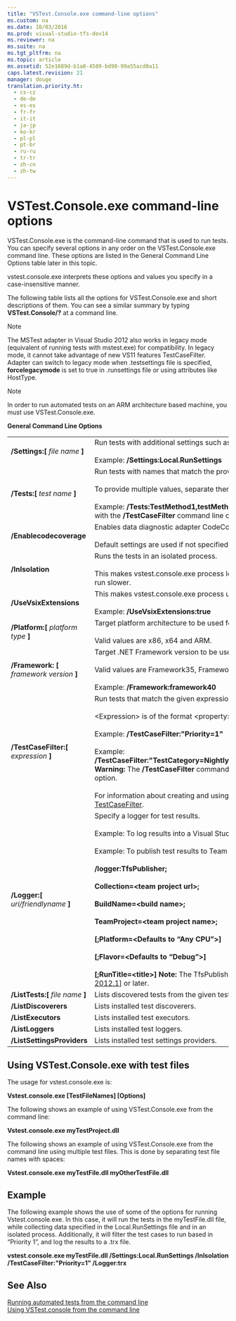 ```yaml
---
title: "VSTest.Console.exe command-line options"
ms.custom: na
ms.date: 10/03/2016
ms.prod: visual-studio-tfs-dev14
ms.reviewer: na
ms.suite: na
ms.tgt_pltfrm: na
ms.topic: article
ms.assetid: 52e1689d-b1a8-4589-bd98-99a55acd0a11
caps.latest.revision: 21
manager: douge
translation.priority.ht: 
  - cs-cz
  - de-de
  - es-es
  - fr-fr
  - it-it
  - ja-jp
  - ko-kr
  - pl-pl
  - pt-br
  - ru-ru
  - tr-tr
  - zh-cn
  - zh-tw
---
```

# VSTest.Console.exe command-line options
VSTest.Console.exe is the command-line command that is used to run tests. You can specify several options in any order on the VSTest.Console.exe command line. These options are listed in the General Command Line Options table later in this topic.  
  
 vstest.console.exe interprets these options and values you specify in a case-insensitive manner.  
  
 The following table lists all the options for VSTest.Console.exe and short descriptions of them. You can see a similar summary by typing **VSTest.Console/?** at a command line.  
  
> [!NOTE]
>  The MSTest adapter in Visual Studio 2012 also works in legacy mode (equivalent of running tests with mstest.exe) for compatibility. In legacy mode, it cannot take advantage of new VS11 features TestCaseFilter. Adapter can switch to legacy mode when .testsettings file is specified, **forcelegacymode** is set to true in .runsettings file or using attributes like HostType.  
  
> [!NOTE]
>  In order to run automated tests on an ARM architecture based machine, you must use VSTest.Console.exe.  
  
 **General Command Line Options**  
  
|||  
|-|-|  
|**/Settings:[** *file name* **]**|Run tests with additional settings such as data collectors.<br /><br /> Example: **/Settings:Local.RunSettings**|  
|**/Tests:[** *test name* **]**|Run tests with names that match the provided values.<br /><br /> To provide multiple values, separate them by commas.<br /><br /> Example: **/Tests:TestMethod1,testMethod2** **Warning:**  The **/Tests** command line option cannot be used with the **/TestCaseFilter** command line option.|  
|**/Enablecodecoverage**|Enables data diagnostic adapter CodeCoverage in the test run.<br /><br /> Default settings are used if not specified using settings file.|  
|**/InIsolation**|Runs the tests in an isolated process.<br /><br /> This makes vstest.console.exe process less likely to be stopped on an error in the tests, but tests might run slower.|  
|**/UseVsixExtensions**|This makes vstest.console.exe process use or skip the VSIX extensions installed (if any) in the test run.<br /><br /> Example: **/UseVsixExtensions:true**|  
|**/Platform:[** *platform type* **]**|Target platform architecture to be used for test execution.<br /><br /> Valid values are x86, x64 and ARM.|  
|**/Framework: [** *framework version* **]**|Target .NET Framework version to be used for test execution.<br /><br /> Valid values are Framework35, Framework40 and Framework45.<br /><br /> Example: **/Framework:framework40**|  
|**/TestCaseFilter:[** *expression* **]**|Run tests that match the given expression.<br /><br /> <Expression\> is of the format <property\>=<value\>[&#124;<Expression\>].<br /><br /> Example: **/TestCaseFilter:"Priority=1"**<br /><br /> Example: **/TestCaseFilter:"TestCategory=Nightly&#124;FullyQualifiedName=Namespace.ClassName.MethodName"** **Warning:**  The **/TestCaseFilter** command line option cannot be used with the **/Tests** command line option. <br /><br /> For information about creating and using expressions, see [Running selective unit tests using TestCaseFilter](https://blogs.msdn.microsoft.com/vikramagrawal/2012/07/23/running-selective-unit-tests-in-vs-2012-rc-using-testcasefilter/).|  
|**/Logger:[** *uri/friendlyname* **]**|Specify a logger for test results.<br /><br /> Example: To log results into a Visual Studio Test Results File (TRX) use **/Logger:trx**.<br /><br /> Example: To publish test results to Team Foundation Server, use TfsPublisher:<br /><br /> **/logger:TfsPublisher;**<br /><br /> **Collection=<team project url\>;**<br /><br /> **BuildName=<build name\>;**<br /><br /> **TeamProject=<team project name\>;**<br /><br /> **[;Platform=<Defaults to “Any CPU”>]**<br /><br /> **[;Flavor=<Defaults to “Debug”>]**<br /><br /> **[;RunTitle=<title\>]** **Note:**  The TfsPublisher logger requires Visual Studio 2012 with [[Visual Studio 2012.1](http://go.microsoft.com/fwlink/?LinkID=267636)] or later.|  
|**/ListTests:[** *file name* **]**|Lists discovered tests from the given test container.|  
|**/ListDiscoverers**|Lists installed test discoverers.|  
|**/ListExecutors**|Lists installed test executors.|  
|**/ListLoggers**|Lists installed test loggers.|  
|**/ListSettingsProviders**|Lists installed test settings providers.|  
  
## Using VSTest.Console.exe with test files  
 The usage for vstest.console.exe is:  
  
 **Vstest.console.exe [TestFileNames] [Options]**  
  
 The following shows an example of using VSTest.Console.exe from the command line:  
  
 **Vstest.console.exe myTestProject.dll**  
  
 The following shows an example of using VSTest.Console.exe from the command line using multiple test files. This is done by separating test file names with spaces:  
  
 **Vstest.console.exe myTestFile.dll myOtherTestFile.dll**  
  
## Example  
 The following example shows the use of some of the options for running Vstest.console.exe. In this case, it will run the tests in the myTestFile.dll file, while collecting data specified in the Local.RunSettings file and in an isolated process. Additionally, it will filter the test cases to run based in “Priority 1”, and log the results to a .trx file.  
  
 **vstest.console.exe  myTestFile.dll /Settings:Local.RunSettings /InIsolation /TestCaseFilter:"Priority=1" /Logger:trx**  
  
## See Also  
 [Running automated tests from the command line](../dv_TeamTestALM/Running-automated-tests-from-the-command-line.md)   
 [Using VSTest.console from the command line](../dv_TeamTestALM/Using-VSTest.console-from-the-command-line.md)